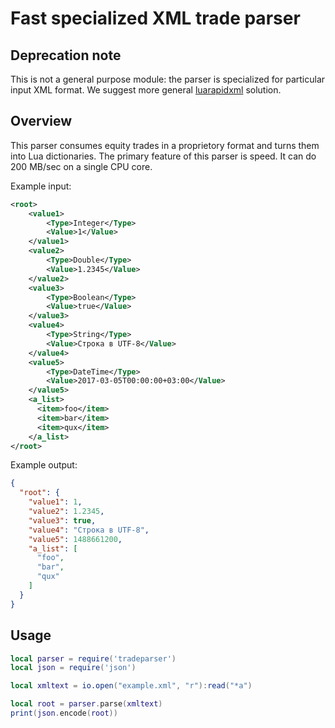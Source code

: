 # Fast specialized XML trade parser

## Deprecation note

This is not a general purpose module: the parser is specialized for particular
input XML format. We suggest more general [luarapidxml][luarapidxml] solution.

[luarapidxml]: https://github.com/tarantool/luarapidxml

## Overview

This parser consumes equity trades in a proprietory format and turns
them into Lua dictionaries. The primary feature of this parser is
speed. It can do 200 MB/sec on a single CPU core.

Example input:

```xml
<root>
    <value1>
        <Type>Integer</Type>
        <Value>1</Value>
    </value1>
    <value2>
        <Type>Double</Type>
        <Value>1.2345</Value>
    </value2>
    <value3>
        <Type>Boolean</Type>
        <Value>true</Value>
    </value3>
    <value4>
        <Type>String</Type>
        <Value>Строка в UTF-8</Value>
    </value4>
    <value5>
        <Type>DateTime</Type>
        <Value>2017-03-05T00:00:00+03:00</Value>
    </value5>
    <a_list>
      <item>foo</item>
      <item>bar</item>
      <item>qux</item>
    </a_list>
</root>
```

Example output:

```json
{
  "root": {
    "value1": 1,
    "value2": 1.2345,
    "value3": true,
    "value4": "Строка в UTF-8",
    "value5": 1488661200,
    "a_list": [
      "foo",
      "bar",
      "qux"
    ]
  }
}
```

## Usage

```lua
local parser = require('tradeparser')
local json = require('json')

local xmltext = io.open("example.xml", "r"):read("*a")

local root = parser.parse(xmltext)
print(json.encode(root))
```
